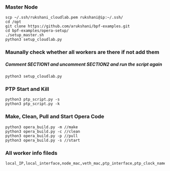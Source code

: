 
### Master Node
```
scp ~/.ssh/rukshani_cloudlab.pem rukshani@ip:~/.ssh/
cd /opt
git clone https://github.com/arukshani/bpf-examples.git
cd bpf-examples/opera-setup/
./setup_master.sh
python3 setup_cloudlab.py
```

### Maunally check whether all workers are there if not add them
##### Comment SECTION1 and uncomment SECTION2 and run the script again

```
python3 setup_cloudlab.py
```

### PTP Start and Kill
```
python3 ptp_script.py -s 
python3 ptp_script.py -k 
```

### Make, Clean, Pull and Start Opera Code
```
python3 opera_build.py -m //make
python3 opera_build.py -c //clean
python3 opera_build.py -p //pull
python3 opera_build.py -s //start
```

### All worker info fileds
```
local_IP,local_interface,node_mac,veth_mac,ptp_interface,ptp_clock_name,username,node_name,ip_in_hex
```

